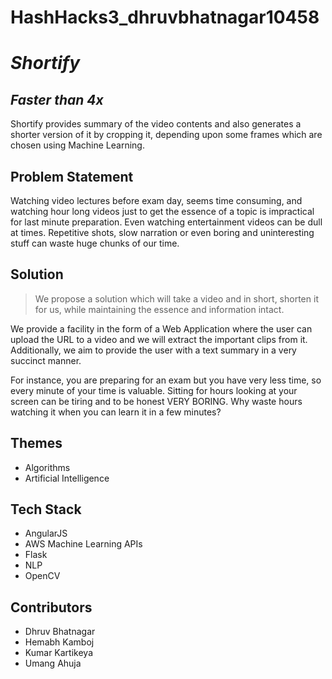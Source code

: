 # HashHacks3_dhruvbhatnagar10458

# ***Shortify***
## ***Faster than 4x***
 Shortify provides summary of the video contents and also generates a shorter version of it by cropping it, depending upon some frames which are chosen 
 using Machine Learning.


## Problem Statement
Watching video lectures before exam day, seems time consuming, and watching hour long videos just to get the essence of a topic is impractical for last minute preparation. Even watching entertainment videos can be dull at times. Repetitive shots, slow narration or even boring and uninteresting stuff can waste huge chunks of our time.   


## Solution
> We propose a solution which will take a video and in short, shorten it for us, while maintaining the essence and information intact.   

We provide a facility in the form of a Web Application where the user can upload the URL to a video and we will extract the important clips from it. Additionally, we aim to provide the user with a text summary in a very succinct manner. 

For instance, you are preparing for an exam but you have very less time, so every minute of your time is valuable. Sitting for hours looking at your screen can be tiring and to be honest VERY BORING. Why waste hours watching it when you can learn it in a few minutes?

## Themes 
* Algorithms 
* Artificial Intelligence
  
## Tech Stack
* AngularJS
* AWS Machine Learning APIs
* Flask
* NLP
* OpenCV

## Contributors
* Dhruv Bhatnagar
* Hemabh Kamboj
* Kumar Kartikeya
* Umang Ahuja   





